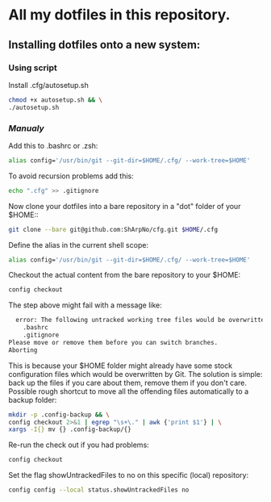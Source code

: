 # All my dotfiles in this repository.

## Installing dotfiles onto a new system:
  
  ### Using script
  Install .cfg/autosetup.sh
  ```bash
  chmod +x autosetup.sh && \
  ./autosetup.sh
  ```
  
  ### *Manualy*

  Add this to .bashrc or .zsh:
  ```bash
  alias config='/usr/bin/git --git-dir=$HOME/.cfg/ --work-tree=$HOME'
  ```

  To avoid recursion problems add this:
  ```bash
  echo ".cfg" >> .gitignore
  ```

  Now clone your dotfiles into a bare repository in a "dot" folder of your $HOME::
  ```bash
  git clone --bare git@github.com:ShArpNo/cfg.git $HOME/.cfg
  ```
  
  Define the alias in the current shell scope:
  ```bash
  alias config='/usr/bin/git --git-dir=$HOME/.cfg/ --work-tree=$HOME'
  ```

  Checkout the actual content from the bare repository to your $HOME:
  ```bash
  config checkout
  ```
  
  The step above might fail with a message like:
  ```bash
    error: The following untracked working tree files would be overwritten by checkout:
      .bashrc
      .gitignore
  Please move or remove them before you can switch branches.
  Aborting
  ```

  This is because your $HOME folder might already have some stock configuration files which would be overwritten by Git.
  The solution is simple: back up the files if you care about them, remove them if you don't care.
  Possible rough shortcut to move all the offending files automatically to a backup folder:
  ```bash
  mkdir -p .config-backup && \
  config checkout 2>&1 | egrep "\s+\." | awk {'print $1'} | \
  xargs -I{} mv {} .config-backup/{}
  ```
  
  Re-run the check out if you had problems:
  ```bash
  config checkout
  ```
  
  Set the flag showUntrackedFiles to no on this specific (local) repository:
  ```bash
  config config --local status.showUntrackedFiles no
  ```
  
